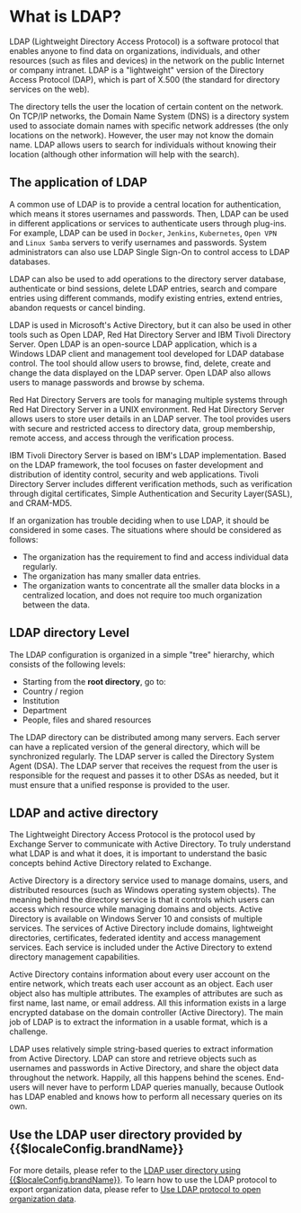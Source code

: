 # What is LDAP?

<LastUpdated/>

LDAP (Lightweight Directory Access Protocol) is a software protocol that enables anyone to find data on organizations, individuals, and other resources (such as files and devices) in the network on the public Internet or company intranet. LDAP is a "lightweight" version of the Directory Access Protocol (DAP), which is part of X.500 (the standard for directory services on the web).

The directory tells the user the location of certain content on the network. On TCP/IP networks, the Domain Name System (DNS) is a directory system used to associate domain names with specific network addresses (the only locations on the network). However, the user may not know the domain name. LDAP allows users to search for individuals without knowing their location (although other information will help with the search).

## The application of LDAP

A common use of LDAP is to provide a central location for authentication, which means it stores usernames and passwords. Then, LDAP can be used in different applications or services to authenticate users through plug-ins. For example, LDAP can be used in `Docker`, `Jenkins`, `Kubernetes`, `Open VPN` and `Linux Samba` servers to verify usernames and passwords. System administrators can also use LDAP Single Sign-On to control access to LDAP databases.

LDAP can also be used to add operations to the directory server database, authenticate or bind sessions, delete LDAP entries, search and compare entries using different commands, modify existing entries, extend entries, abandon requests or cancel binding.

LDAP is used in Microsoft's Active Directory, but it can also be used in other tools such as Open LDAP, Red Hat Directory Server and IBM Tivoli Directory Server. Open LDAP is an open-source LDAP application, which is a Windows LDAP client and management tool developed for LDAP database control. The tool should allow users to browse, find, delete, create and change the data displayed on the LDAP server. Open LDAP also allows users to manage passwords and browse by schema.

Red Hat Directory Servers are tools for managing multiple systems through Red Hat Directory Server in a UNIX environment. Red Hat Directory Server allows users to store user details in an LDAP server. The tool provides users with secure and restricted access to directory data, group membership, remote access, and access through the verification process.

IBM Tivoli Directory Server is based on IBM's LDAP implementation. Based on the LDAP framework, the tool focuses on faster development and distribution of identity control, security and web applications. Tivoli Directory Server includes different verification methods, such as verification through digital certificates, Simple Authentication and Security Layer(SASL), and CRAM-MD5.

If an organization has trouble deciding when to use LDAP, it should be considered in some cases. The situations where should be considered as follows:

- The organization has the requirement to find and access individual data regularly.
- The organization has many smaller data entries.
- The organization wants to concentrate all the smaller data blocks in a centralized location, and does not require too much organization between the data.

## LDAP directory Level

The LDAP configuration is organized in a simple "tree" hierarchy, which consists of the following levels:

- Starting from the **root directory**, go to:
- Country / region
- Institution
- Department
- People, files and shared resources

The LDAP directory can be distributed among many servers. Each server can have a replicated version of the general directory, which will be synchronized regularly. The LDAP server is called the Directory System Agent (DSA). The LDAP server that receives the request from the user is responsible for the request and passes it to other DSAs as needed, but it must ensure that a unified response is provided to the user.

## LDAP and active directory

The Lightweight Directory Access Protocol is the protocol used by Exchange Server to communicate with Active Directory. To truly understand what LDAP is and what it does, it is important to understand the basic concepts behind Active Directory related to Exchange.

Active Directory is a directory service used to manage domains, users, and distributed resources (such as Windows operating system objects). The meaning behind the directory service is that it controls which users can access which resource while managing domains and objects. Active Directory is available on Windows Server 10 and consists of multiple services. The services of Active Directory include domains, lightweight directories, certificates, federated identity and access management services. Each service is included under the Active Directory to extend directory management capabilities.

Active Directory contains information about every user account on the entire network, which treats each user account as an object. Each user object also has multiple attributes. The examples of attributes are such as first name, last name, or email address. All this information exists in a large encrypted database on the domain controller (Active Directory). The main job of LDAP is to extract the information in a usable format, which is a challenge.

LDAP uses relatively simple string-based queries to extract information from Active Directory. LDAP can store and retrieve objects such as usernames and passwords in Active Directory, and share the object data throughout the network. Happily, all this happens behind the scenes. End-users will never have to perform LDAP queries manually, because Outlook has LDAP enabled and knows how to perform all necessary queries on its own.

## Use the LDAP user directory provided by {{$localeConfig.brandName}} 

For more details, please refer to the [LDAP user directory using {{$localeConfig.brandName}}](/guides/users/ldap-user-directory.md). To learn how to use the LDAP protocol to export organization data, please refer to [Use LDAP protocol to open organization data](/guides/org/ldap-user-directory/).
